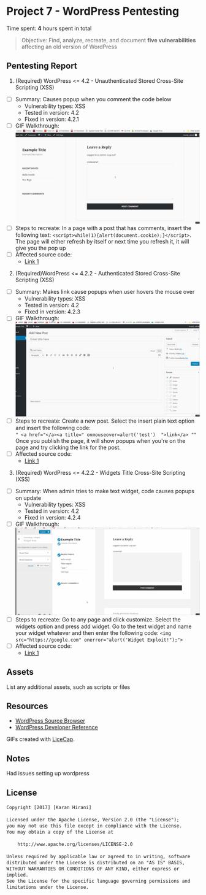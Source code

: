 # Project 7 - WordPress Pentesting

Time spent: **4** hours spent in total

> Objective: Find, analyze, recreate, and document **five vulnerabilities** affecting an old version of WordPress

## Pentesting Report

1. (Required) WordPress <= 4.2 - Unauthenticated Stored Cross-Site Scripting (XSS)
  - [ ] Summary: Causes popup when you comment the code below
    - Vulnerability types: XSS
    - Tested in version: 4.2
    - Fixed in version:  4.2.1
  - [ ] GIF Walkthrough: <img src="https://github.com/KaranHirani/Week-7-Project/blob/master/assignment7_1.gif?raw=true" alt="Girl in a jacket">
  - [ ] Steps to recreate: In a page with a post that has comments, insert the following text: 
  `<script>while(1){alert(document.cookie);}</script>`.  The page will either refresh by itself or next time you refresh it, it will give you the pop up
  - [ ] Affected source code:
    - [Link 1](https://compsecurityconcepts.wordpress.com/tag/cross-site-scripting/)
2. (Required)WordPress <= 4.2.2 - Authenticated Stored Cross-Site Scripting (XSS)
  - [ ] Summary: Makes link cause popups when user hovers the mouse over
    - Vulnerability types: XSS
    - Tested in version: 4.2
    - Fixed in version: 4.2.3
  - [ ] GIF Walkthrough: <img src="https://github.com/KaranHirani/Week-7-Project/blob/master/assignment7_2.gif?raw=true" alt="Girl in a jacket">
  - [ ] Steps to recreate: Create a new post. Select the insert plain text option and insert the following code:  
  `" <a href="</a><a title=" onmouseover=alert('test')  ">link</a> "" `
Once you publish the page, it will show popups when you're on the page and try clicking the link for the post.
  - [ ] Affected source code:
    - [Link 1](https://github.com/WordPress/WordPress/blob/master/wp-includes/shortcodes.php)
3. (Required) WordPress <= 4.2.2 - Widgets Title Cross-Site Scripting (XSS)
  - [ ] Summary: When admin tries to make text widget, code causes popups on update
    - Vulnerability types: XSS
    - Tested in version: 4.2
    - Fixed in version: 4.2.4
  - [ ] GIF Walkthrough:  <img src="https://github.com/KaranHirani/Week-7-Project/blob/master/assignment7_3.gif?raw=true" alt="Girl in a jacket">
  - [ ] Steps to recreate: Go to any page and click customize.  Select the widgets option and press add widget.  Go to the text widget and name your widget whatever and then enter the following code: `<img src="https://google.com" onerror="alert('Widget Exploit!");">`
  - [ ] Affected source code:
    - [Link 1](https://core.trac.wordpress.org/browser/trunk/src/wp-admin/customize.php)


## Assets

List any additional assets, such as scripts or files

## Resources

- [WordPress Source Browser](https://core.trac.wordpress.org/browser/)
- [WordPress Developer Reference](https://developer.wordpress.org/reference/)

GIFs created with [LiceCap](http://www.cockos.com/licecap/).

## Notes

Had issues setting up wordpress

## License

    Copyright [2017] [Karan Hirani]

    Licensed under the Apache License, Version 2.0 (the "License");
    you may not use this file except in compliance with the License.
    You may obtain a copy of the License at

        http://www.apache.org/licenses/LICENSE-2.0

    Unless required by applicable law or agreed to in writing, software
    distributed under the License is distributed on an "AS IS" BASIS,
    WITHOUT WARRANTIES OR CONDITIONS OF ANY KIND, either express or implied.
    See the License for the specific language governing permissions and
    limitations under the License.
